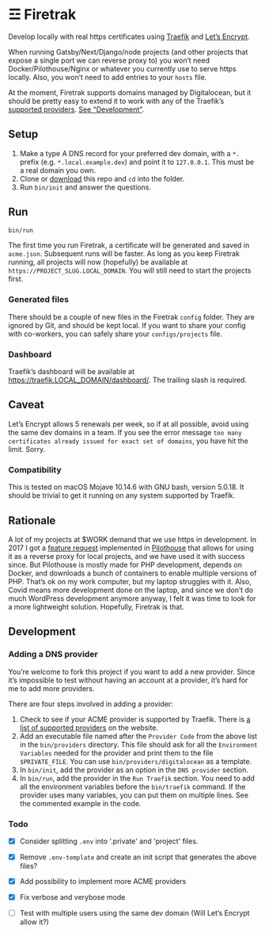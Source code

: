 # ☲ Firetrak

Develop locally with real https certificates using [Traefik](https://traefik.io) and [Let’s Encrypt](https://letsencrypt.org/).

When running Gatsby/Next/Django/node projects (and other projects that expose a single port we can reverse proxy to) you won’t need Docker/Pilothouse/Nginx or whatever you currently use to serve https locally. Also, you won’t need to add entries to your `hosts` file.

At the moment, Firetrak supports domains managed by Digitalocean, but it should be pretty easy to extend it to work with any of the Traefik’s [supported providers](https://doc.traefik.io/traefik/https/acme/#providers). [See "Development"](#development).

## Setup

1. Make a type A DNS record for your preferred dev domain, with a `*.` prefix (e.g. `*.local.example.dev`) and point it to `127.0.0.1`. This must be a real domain you own.
1. Clone or [download](https://github.com/spitlo/firetrak/releases/latest) this repo and `cd` into the folder.
1. Run `bin/init` and answer the questions.

## Run

```bash
bin/run
```

The first time you run Firetrak, a certificate will be generated and saved in `acme.json`. Subsequent runs will be faster.
As long as you keep Firetrak running, all projects will now (hopefully) be available at `https://PROJECT_SLUG.LOCAL_DOMAIN`. You will still need to start the projects first.

### Generated files

There should be a couple of new files in the Firetrak `config` folder. They are ignored by Git, and should be kept local.
If you want to share your config with co-workers, you can safely share your `configs/projects` file.

### Dashboard

Traefik’s dashboard will be available at https://traefik.LOCAL_DOMAIN/dashboard/. The trailing slash is required.

## Caveat

Let’s Encrypt allows 5 renewals per week, so if at all possible, avoid using the same dev domains in a team. If you see the error message `too many certificates already issued for exact set of domains`, you have hit the limit. Sorry.

### Compatibility

This is tested on macOS Mojave 10.14.6 with GNU bash, version 5.0.18. It should be trivial to get it running on any system supported by Traefik.

## Rationale

A lot of my projects at $WORK demand that we use https in development. In 2017 I got a [feature request](https://github.com/Pilothouse-App/Pilothouse/issues/93) implemented in [Pilothouse](https://www.pilothouse-app.org/) that allows for using it as a reverse proxy for local projects, and we have used it with success since. But Pilothouse is mostly made for PHP development, depends on Docker, and downloads a bunch of containers to enable multiple versions of PHP. That’s ok on my work computer, but my laptop struggles with it. Also, Covid means more development done on the laptop, and since we don’t do much WordPress development anymore anyway, I felt it was time to look for a more lightweight solution. Hopefully, Firetrak is that.

## Development

### Adding a DNS provider

You’re welcome to fork this project if you want to add a new provider. Since it’s impossible to test without having an account at a provider, it’s hard for me to add more providers.

There are four steps involved in adding a provider:

1. Check to see if your ACME provider is supported by Traefik. There is [a list of supported providers](https://doc.traefik.io/traefik/https/acme/#providers) on the website.
1. Add an executable file named after the `Provider Code` from the above list in the `bin/providers` directory. This file should ask for all the `Environment Variables` needed for the provider and print them to the file `$PRIVATE_FILE`. You can use `bin/providers/digitalocean` as a template.
1. In `bin/init`, add the provider as an option in the `DNS provider` section.
1. In `bin/run`, add the provider in the `Run Traefik` section. You need to add all the environment variables before the `bin/traefik` command. If the provider uses many variables, you can put them on multiple lines. See the commented example in the code.

### Todo

- [x] Consider splitting `.env` into '.private' and 'project' files.
- [x] Remove `.env-template` and create an init script that generates the above files?
- [x] Add possibility to implement more ACME providers
- [x] Fix verbose and verybose mode
- [ ] Test with multiple users using the same dev domain (Will Let’s Encrypt allow it?)

